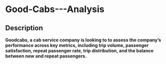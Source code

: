 # Good-Cabs---Analysis
## Description




**Goodcabs, a cab service company is looking to to assess the company’s performance across key metrics, including trip volume, passenger satisfaction, repeat passenger rate, trip distribution, and the balance between new and repeat passengers.**




